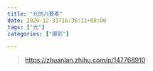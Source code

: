 ```yaml
---
title: "光的六要素"
date: 2020-12-31T16:36:11+08:00
tags: ["光"]
categories: ["摄影"]

---
```


> https://zhuanlan.zhihu.com/p/147768910

